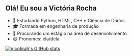 ## Olá! Eu sou a Victória Rocha

- 🌱 Estudando Python, HTML, C++ e Ciência de Dados
- 🎓 Formada em engenharia de produção
- 👯 Procurando um estágio na área de desenvolvimento 
- 😄 Pronomes: ela/dela

[![Vicotirah's GitHub stats](https://github-readme-stats.vercel.app/api?username=Vicotirah)](https://github.com/Vicotirah/github-readme-stats)
